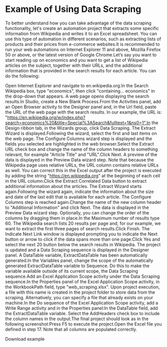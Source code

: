 ﻿# Example of Using Data Scraping

To better understand how you can take advantage of the data scraping functionality, let's create an automation project that extracts some specific information from Wikipedia and writes it to an Excel spreadsheet. You can use this type of automation in different scenarios, such as extracting lists of products and their prices from e-commerce websites.It is recommended to run your web automations on Internet Explorer 11 and above, Mozilla Firefox 50 or above, or the latest version of Google Chrome.Let’s say you want to start reading up on economics and you want to get a list of Wikipedia articles on the subject, together with their URLs, and the additional information that is provided in the search results for each article. You can do the following:

Open Internet Explorer and navigate to en.wikipedia.org.In the Search Wikipedia box, type "economics", then click "containing... economics" in the drop-down that appears. A web page opens displaying the search results.In Studio, create a New Blank Process.From the Activities panel, add an Open Browser activity to the
                        Designer panel and, in the Url field, paste the URL of the web
                    page with the search results. In our example, the URL is:
                        "https://en.wikipedia.org/w/index.php?search=economics%20&title=Special%3ASearch&fulltext=1&ns0=1".In the Design ribbon tab, in the Wizards group, click Data Scraping. The Extract Wizard is displayed.Following the wizard, select the first and last items on the web page. The Configure Columns wizard step is displayed and the fields you selected are highlighted in the web browser.Select the Extract URL check box and change the name of the column headers to something relevant, for example "Article Title" and "URL".Click Next. A preview of the data is displayed in the Preview Data wizard step. Note that because the Wikipedia page uses relative URLs, the URL column contains relative URLs as well. You can correct this in the Excel output after the project is executed by adding the string "https://en.wikipedia.org" at the beginning of each cell in the URL column.Click the Extract Correlated Data button to extract additional information about the articles. The Extract Wizard starts again.Following the wizard again, indicate the information about the size and date of the last edit that is available for each article. The Configure Columns step is reached again.Change the name of the new column header to "Additional Information" and click Next. The data is displayed in the Preview Data wizard step. Optionally, you can change the order of the columns by dragging them in place.In the Maximum number of results type 60. The Wikipedia search lists 20 results per page and, for our example, we want to extract the first three pages of search results.Click Finish. The Indicate Next Link window is displayed prompting you to indicate the Next button or arrow to click if the data spans more than one page.Click Yes and select the next 20 button below the search results in Wikipedia. The project is updated and a Data Scraping sequence is displayed in the Designer panel. A DataTable variable, ExtractDataTable has been automatically generated.In the Variables panel, change the scope of the automatically generated ExtractDataTable variable to Sequence. Do this to make the variable available outside of its current scope, the Data Scraping sequence.Add an Excel Application Scope activity under the Data Scraping sequence.In the Properties panel of the Excel Application Scope activity, in the WorkbookPath field, type "web_scraping.xlsx". Upon project execution, a file with this name is created in the project folder to store data from the scraping. Alternatively, you can specify a file that already exists on your machine.In the Do sequence of the Excel Application Scope activity, add a Write Range activity and in the Properties panel:In the DataTable field, add the ExtractDataTable variable.
Select the AddHeaders check box to include the column names in the output.The final project should look as in the following screenshot:Press F5 to execute the project.Open the Excel file you defined in step 17. Note that all columns are populated correctly.

Download example
